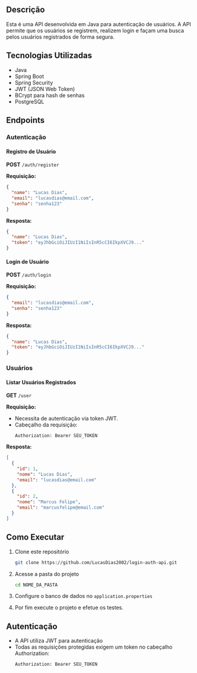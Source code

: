 ## Descrição
Esta é uma API desenvolvida em Java para autenticação de usuários. A API permite que os usuários se registrem, realizem login e façam uma busca pelos usuários registrados de forma segura.

## Tecnologias Utilizadas
- Java
- Spring Boot
- Spring Security
- JWT (JSON Web Token)
- BCrypt para hash de senhas
- PostgreSQL

## Endpoints

### Autenticação

#### Registro de Usuário
**POST** `/auth/register`

**Requisição:**
```json
{
  "name": "Lucas Dias",
  "email": "lucasdias@email.com",
  "senha": "senha123"
}
```

**Resposta:**
```json
{
  "name": "Lucas Dias",
  "token": "eyJhbGciOiJIUzI1NiIsInR5cCI6IkpXVCJ9..."
}
```

#### Login de Usuário
**POST** `/auth/login`

**Requisição:**
```json
{
  "email": "lucasdias@email.com",
  "senha": "senha123"
}
```

**Resposta:**
```json
{
  "name": "Lucas Dias",
  "token": "eyJhbGciOiJIUzI1NiIsInR5cCI6IkpXVCJ9..."
}
```

### Usuários

#### Listar Usuários Registrados
**GET** `/user`

**Requisição:**
- Necessita de autenticação via token JWT.
- Cabeçalho da requisição:
  ```
  Authorization: Bearer SEU_TOKEN
  ```

**Resposta:**
```json
[
  {
    "id": 1,
    "nome": "Lucas Dias",
    "email": "lucasdias@email.com"
  },
  {
    "id": 2,
    "nome": "Marcus Felipe",
    "email": "marcusfelipe@email.com"
  }
]
```

## Como Executar
1. Clone este repositório
   ```sh
   git clone https://github.com/LucasDias2002/login-auth-api.git
   ```
2. Acesse a pasta do projeto
   ```sh
   cd NOME_DA_PASTA
   ```
3. Configure o banco de dados no `application.properties`
   
4. Por fim execute o projeto e efetue os testes.

## Autenticação
- A API utiliza JWT para autenticação
- Todas as requisições protegidas exigem um token no cabeçalho Authorization:
  ```
  Authorization: Bearer SEU_TOKEN
  ```
